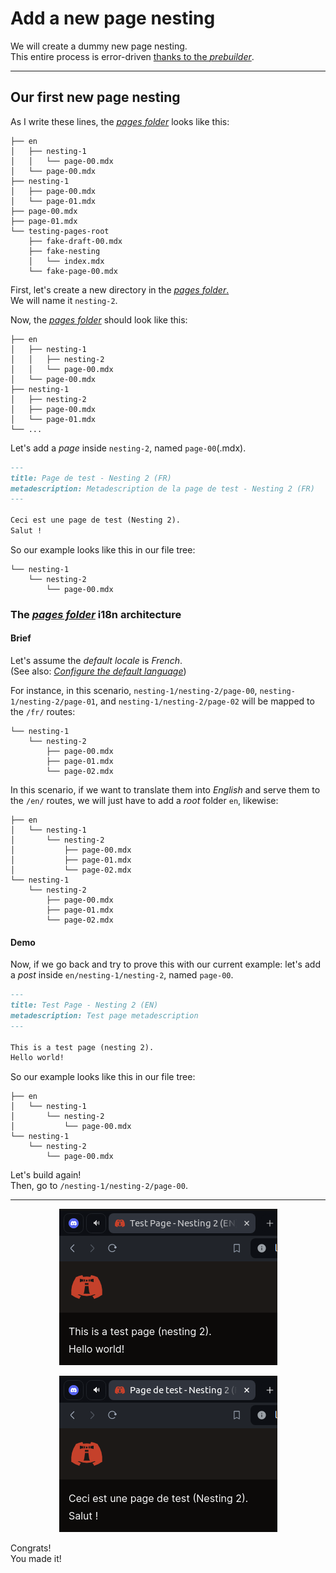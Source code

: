# Add a new page nesting

We will create a dummy new page nesting.  
This entire process is error-driven [thanks to the _prebuilder_](../prebuilder/03.pages.md).

---

## Our first new page nesting

As I write these lines, the [_pages folder_](/content/pages/) looks like this:

```
├── en
│   ├── nesting-1
│   │   └── page-00.mdx
│   └── page-00.mdx
├── nesting-1
│   ├── page-00.mdx
│   └── page-01.mdx
├── page-00.mdx
├── page-01.mdx
└── testing-pages-root
    ├── fake-draft-00.mdx
    ├── fake-nesting
    │   └── index.mdx
    └── fake-page-00.mdx
```

First, let's create a new directory in the [_pages folder_.](/content/pages/)  
We will name it `nesting-2`.

Now, the [_pages folder_](/content/pages/) should look like this:

```
├── en
│   ├── nesting-1
│   │   ├── nesting-2
│   │   └── page-00.mdx
│   └── page-00.mdx
├── nesting-1
│   ├── nesting-2
│   ├── page-00.mdx
│   └── page-01.mdx
└── ...
```

Let's add a _page_ inside `nesting-2`, named `page-00`(.mdx).

```markdown
---
title: Page de test - Nesting 2 (FR)
metadescription: Metadescription de la page de test - Nesting 2 (FR)
---

Ceci est une page de test (Nesting 2).  
Salut !
```

So our example looks like this in our file tree:

```
└── nesting-1
    └── nesting-2
        └── page-00.mdx
```

### The [_pages folder_](/content/pages/) i18n architecture

#### Brief

Let's assume the _default locale_ is _French_.  
(See also: [_Configure the default language_](../i18n/01.configure-default-language.md))

For instance, in this scenario, `nesting-1/nesting-2/page-00`, `nesting-1/nesting-2/page-01`, and `nesting-1/nesting-2/page-02` will be mapped to the
`/fr/` routes:

```
└── nesting-1
    └── nesting-2
        ├── page-00.mdx
        ├── page-01.mdx
        └── page-02.mdx
```

In this scenario, if we want to translate them into _English_ and serve them to the `/en/` routes, we will just have to add a _root_ folder `en`,
likewise:

```
├── en
│   └── nesting-1
│       └── nesting-2
│           ├── page-00.mdx
│           ├── page-01.mdx
│           └── page-02.mdx
└── nesting-1
    └── nesting-2
        ├── page-00.mdx
        ├── page-01.mdx
        └── page-02.mdx
```

#### Demo

Now, if we go back and try to prove this with our current example: let's add a _post_ inside `en/nesting-1/nesting-2`, named `page-00`.

```markdown
---
title: Test Page - Nesting 2 (EN)
metadescription: Test page metadescription
---

This is a test page (nesting 2).  
Hello world!
```

So our example looks like this in our file tree:

```
├── en
│   └── nesting-1
│       └── nesting-2
│           └── page-00.mdx
└── nesting-1
    └── nesting-2
        └── page-00.mdx
```

Let's build again!  
Then, go to `/nesting-1/nesting-2/page-00`.

---

<p align="center"><img src="./Assets/01.add-new-page-nesting/final-result-en.png" alt="Result (en)"/></p>
<p align="center"><img src="./Assets/01.add-new-page-nesting/final-result-fr.png" alt="Result (fr)"/></p>

Congrats!  
You made it!
